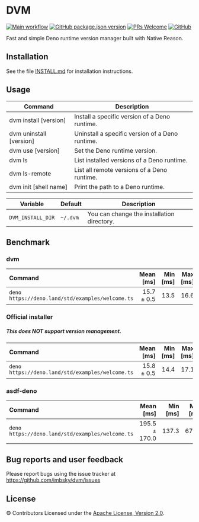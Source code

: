# DVM

[![Main workflow](https://github.com/imbsky/dvm/workflows/Main%20workflow/badge.svg)](https://github.com/imbsky/dvm/actions)
[![GitHub package.json version](https://img.shields.io/github/package-json/v/imbsky/dvm?style=flat-square)](https://github.com/imbsky/dvm/blob/master/package.json)
[![PRs Welcome](https://img.shields.io/badge/PRs-welcome-brightgreen.svg?style=flat-square)](http://makeapullrequest.com)
[![GitHub](https://img.shields.io/github/license/imbsky/dvm?color=brightgreen&style=flat-square)](https://github.com/imbsky/dvm/blob/master/LICENSE)

Fast and simple Deno runtime version manager built with Native Reason.

## Installation

See the file [INSTALL.md](INSTALL.md) for installation instructions.

## Usage

| Command                 | Description                                     |
| ----------------------- | ----------------------------------------------- |
| dvm install [version]   | Install a specific version of a Deno runtime.   |
| dvm uninstall [version] | Uninstall a specific version of a Deno runtime. |
| dvm use [version]       | Set the Deno runtime version.                   |
| dvm ls                  | List installed versions of a Deno runtime.      |
| dvm ls-remote           | List all remote versions of a Deno runtime.     |
| dvm init [shell name]   | Print the path to a Deno runtime.               |

| Variable          | Default  | Description                                |
| ----------------- | -------- | ------------------------------------------ |
| `DVM_INSTALL_DIR` | `~/.dvm` | You can change the installation directory. |

## Benchmark

### dvm

| Command                                          |  Mean [ms] | Min [ms] | Max [ms] | Relative |
| :----------------------------------------------- | ---------: | -------: | -------: | -------: |
| `deno https://deno.land/std/examples/welcome.ts` | 15.7 ± 0.5 |     13.5 |     16.6 |     1.00 |

### Official installer

##### **This does NOT support version management.**

| Command                                          |  Mean [ms] | Min [ms] | Max [ms] | Relative |
| :----------------------------------------------- | ---------: | -------: | -------: | -------: |
| `deno https://deno.land/std/examples/welcome.ts` | 15.8 ± 0.5 |     14.4 |     17.1 |     1.00 |

### asdf-deno

| Command                                          |     Mean [ms] | Min [ms] | Max [ms] | Relative |
| :----------------------------------------------- | ------------: | -------: | -------: | -------: |
| `deno https://deno.land/std/examples/welcome.ts` | 195.5 ± 170.0 |    137.3 |    679.1 |     1.00 |

## Bug reports and user feedback

Please report bugs using the issue tracker at
<https://github.com/imbsky/dvm/issues>

## License

&copy; Contributors Licensed under the
[Apache License, Version 2.0](https://www.apache.org/licenses/LICENSE-2.0).
